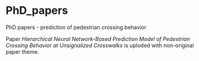 # PhD_papers
PhD papers - prediction of pedestrian crossing behavior
 <br>

Paper *Hierarchical Neural Network-Based Prediction Model of Pedestrian Crossing Behavior at Unsignalized Crosswalks* is uploded with non-original paper theme.
